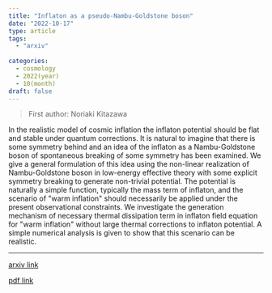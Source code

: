 ```yaml
---
title: "Inflaton as a pseudo-Nambu-Goldstone boson"
date: "2022-10-17"
type: article
tags:
  - "arxiv"
  
categories:
  - cosmology
  - 2022(year)
  - 10(month)
draft: false
---
```

> First author: Noriaki Kitazawa

 In the realistic model of cosmic inflation the inflaton potential should be
flat and stable under quantum corrections. It is natural to imagine that there
is some symmetry behind and an idea of the inflaton as a Nambu-Goldstone boson
of spontaneous breaking of some symmetry has been examined. We give a general
formulation of this idea using the non-linear realization of Nambu-Goldstone
boson in low-energy effective theory with some explicit symmetry breaking to
generate non-trivial potential. The potential is naturally a simple function,
typically the mass term of inflaton, and the scenario of "warm inflation"
should necessarily be applied under the present observational constraints. We
investigate the generation mechanism of necessary thermal dissipation term in
inflaton field equation for "warm inflation" without large thermal corrections
to inflaton potential. A simple numerical analysis is given to show that this
scenario can be realistic.

---
[arxiv link](http://arxiv.org/abs/2210.08762v2)

[pdf link](http://arxiv.org/pdf/2210.08762v2)